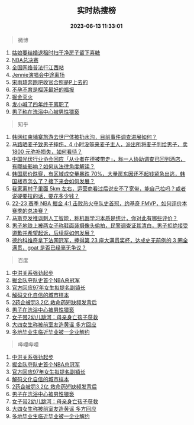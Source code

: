 <div align="center"><h2>实时热搜榜</h2><h4>2023-06-13 11:33:01</h4></div>

> 微博  

1. [姑娘要结婚退租时扫干净房子留下喜糖](https://s.weibo.com/weibo?q=%23%E5%A7%91%E5%A8%98%E8%A6%81%E7%BB%93%E5%A9%9A%E9%80%80%E7%A7%9F%E6%97%B6%E6%89%AB%E5%B9%B2%E5%87%80%E6%88%BF%E5%AD%90%E7%95%99%E4%B8%8B%E5%96%9C%E7%B3%96%23&t=31&band_rank=1&Refer=top)<br />
2. [NBA总决赛](https://s.weibo.com/weibo?q=NBA%E6%80%BB%E5%86%B3%E8%B5%9B&t=31&band_rank=2&Refer=top)<br />
3. [全国网络普法行江西站](https://s.weibo.com/weibo?q=%23%E5%85%A8%E5%9B%BD%E7%BD%91%E7%BB%9C%E6%99%AE%E6%B3%95%E8%A1%8C%E6%B1%9F%E8%A5%BF%E7%AB%99%23&t=31&band_rank=3&Refer=top)<br />
4. [Jennie演唱会中途离场](https://s.weibo.com/weibo?q=%23Jennie%E6%BC%94%E5%94%B1%E4%BC%9A%E4%B8%AD%E9%80%94%E7%A6%BB%E5%9C%BA%23&t=31&band_rank=4&Refer=top)<br />
5. [宋雨琦奔跑吧收官合照是P上去的](https://s.weibo.com/weibo?q=%23%E5%AE%8B%E9%9B%A8%E7%90%A6%E5%A5%94%E8%B7%91%E5%90%A7%E6%94%B6%E5%AE%98%E5%90%88%E7%85%A7%E6%98%AFP%E4%B8%8A%E5%8E%BB%E7%9A%84%23&t=31&band_rank=5&Refer=top)<br />
6. [不孕不育是榴莲最好的福报](https://s.weibo.com/weibo?q=%E4%B8%8D%E5%AD%95%E4%B8%8D%E8%82%B2%E6%98%AF%E6%A6%B4%E8%8E%B2%E6%9C%80%E5%A5%BD%E7%9A%84%E7%A6%8F%E6%8A%A5&t=31&band_rank=6&Refer=top)<br />
7. [掘金灭火](https://s.weibo.com/weibo?q=%E6%8E%98%E9%87%91%E7%81%AD%E7%81%AB&t=31&band_rank=7&Refer=top)<br />
8. [发小喊了四年终于离职了](https://s.weibo.com/weibo?q=%E5%8F%91%E5%B0%8F%E5%96%8A%E4%BA%86%E5%9B%9B%E5%B9%B4%E7%BB%88%E4%BA%8E%E7%A6%BB%E8%81%8C%E4%BA%86&t=31&band_rank=8&Refer=top)<br />
9. [男子称在洗浴中心被男性猥亵](https://s.weibo.com/weibo?q=%23%E7%94%B7%E5%AD%90%E7%A7%B0%E5%9C%A8%E6%B4%97%E6%B5%B4%E4%B8%AD%E5%BF%83%E8%A2%AB%E7%94%B7%E6%80%A7%E7%8C%A5%E4%BA%B5%23&t=31&band_rank=9&Refer=top)<br />

> 知乎  

1. [韩网红柬埔寨旅游去世尸体被扔水沟，目前事件调查进展如何？](https://www.zhihu.com/question/606229094)<br />
2. [马路晒麦子致男子摔伤，4 小时没等来麦子主人，派出所将麦子判给男子，卖 1800 元弥补损失，如何看待？](https://www.zhihu.com/question/606075840)<br />
3. [中国光伏行业协会回应「从业者在德被带走」，称一人协助调查已回到酒店，有哪些影响？如何从法律角度解读？](https://www.zhihu.com/question/606309742)<br />
4. [韩国房价跌穿，有区域成交量暴跌 70%，大量房东因还不起钱紧急出逃，韩国楼市怎么了？接下来会如何发展？](https://www.zhihu.com/question/606122248)<br />
5. [我家离村子里面 5km 左右，运营商看过后说安不了宽带，能自己拉吗？或者说硬要拉的话，要花多少钱？](https://www.zhihu.com/question/597026273)<br />
6. [22-23 赛季 NBA 掘金 4:1 击败热火夺队史首冠，约基奇 FMVP，如何评价本赛季的总决赛？](https://www.zhihu.com/question/606308940)<br />
7. [马斯克发推讽刺人工智能，称机器学习本质是统计，你对此有哪些评价？](https://www.zhihu.com/question/606172076)<br />
8. [男子地铁上被两女子称鞋面装摄像头偷拍，民警调查证其清白，男子拒绝接受道歉并希望起诉，后续将如何发展？](https://www.zhihu.com/question/606317343)<br />
9. [德约科维奇拿下法网冠军，捧得第 23 座大满贯奖杯，达成史无前例的 3 圈全满贯，goat 是否已经毫无争议？](https://www.zhihu.com/question/606110672)<br />

> 百度  

1. [中洪关系强劲起步](https://www.baidu.com/s?wd=%E4%B8%AD%E6%B4%AA%E5%85%B3%E7%B3%BB%E5%BC%BA%E5%8A%B2%E8%B5%B7%E6%AD%A5&sa=fyb_news&rsv_dl=fyb_news)<br />
2. [掘金队夺队史首个NBA总冠军](https://www.baidu.com/s?wd=%E6%8E%98%E9%87%91%E9%98%9F%E5%A4%BA%E9%98%9F%E5%8F%B2%E9%A6%96%E4%B8%AANBA%E6%80%BB%E5%86%A0%E5%86%9B&sa=fyb_news&rsv_dl=fyb_news)<br />
3. [官方回应97年女生拟提名副镇长](https://www.baidu.com/s?wd=%E5%AE%98%E6%96%B9%E5%9B%9E%E5%BA%9497%E5%B9%B4%E5%A5%B3%E7%94%9F%E6%8B%9F%E6%8F%90%E5%90%8D%E5%89%AF%E9%95%87%E9%95%BF&sa=fyb_news&rsv_dl=fyb_news)<br />
4. [解码文化自信的城市样本](https://www.baidu.com/s?wd=%E8%A7%A3%E7%A0%81%E6%96%87%E5%8C%96%E8%87%AA%E4%BF%A1%E7%9A%84%E5%9F%8E%E5%B8%82%E6%A0%B7%E6%9C%AC&sa=fyb_news&rsv_dl=fyb_news)<br />
5. [2药企被罚3.2亿 救命药短缺频发背后](https://www.baidu.com/s?wd=2%E8%8D%AF%E4%BC%81%E8%A2%AB%E7%BD%9A3.2%E4%BA%BF+%E6%95%91%E5%91%BD%E8%8D%AF%E7%9F%AD%E7%BC%BA%E9%A2%91%E5%8F%91%E8%83%8C%E5%90%8E&sa=fyb_news&rsv_dl=fyb_news)<br />
6. [男子在洗浴中心被男性猥亵](https://www.baidu.com/s?wd=%E7%94%B7%E5%AD%90%E5%9C%A8%E6%B4%97%E6%B5%B4%E4%B8%AD%E5%BF%83%E8%A2%AB%E7%94%B7%E6%80%A7%E7%8C%A5%E4%BA%B5&sa=fyb_news&rsv_dl=fyb_news)<br />
7. [女子带2幼儿跳河：母亲身亡孩子获救](https://www.baidu.com/s?wd=%E5%A5%B3%E5%AD%90%E5%B8%A62%E5%B9%BC%E5%84%BF%E8%B7%B3%E6%B2%B3%EF%BC%9A%E6%AF%8D%E4%BA%B2%E8%BA%AB%E4%BA%A1%E5%AD%A9%E5%AD%90%E8%8E%B7%E6%95%91&sa=fyb_news&rsv_dl=fyb_news)<br />
8. [大四女生称被前室友造黄谣 多方回应](https://www.baidu.com/s?wd=%E5%A4%A7%E5%9B%9B%E5%A5%B3%E7%94%9F%E7%A7%B0%E8%A2%AB%E5%89%8D%E5%AE%A4%E5%8F%8B%E9%80%A0%E9%BB%84%E8%B0%A3+%E5%A4%9A%E6%96%B9%E5%9B%9E%E5%BA%94&sa=fyb_news&rsv_dl=fyb_news)<br />
9. [多地毕业生临近毕业被一企业解约](https://www.baidu.com/s?wd=%E5%A4%9A%E5%9C%B0%E6%AF%95%E4%B8%9A%E7%94%9F%E4%B8%B4%E8%BF%91%E6%AF%95%E4%B8%9A%E8%A2%AB%E4%B8%80%E4%BC%81%E4%B8%9A%E8%A7%A3%E7%BA%A6&sa=fyb_news&rsv_dl=fyb_news)<br />

> 哔哩哔哩  

1. [中洪关系强劲起步](https://www.baidu.com/s?wd=%E4%B8%AD%E6%B4%AA%E5%85%B3%E7%B3%BB%E5%BC%BA%E5%8A%B2%E8%B5%B7%E6%AD%A5&sa=fyb_news&rsv_dl=fyb_news)<br />
2. [掘金队夺队史首个NBA总冠军](https://www.baidu.com/s?wd=%E6%8E%98%E9%87%91%E9%98%9F%E5%A4%BA%E9%98%9F%E5%8F%B2%E9%A6%96%E4%B8%AANBA%E6%80%BB%E5%86%A0%E5%86%9B&sa=fyb_news&rsv_dl=fyb_news)<br />
3. [官方回应97年女生拟提名副镇长](https://www.baidu.com/s?wd=%E5%AE%98%E6%96%B9%E5%9B%9E%E5%BA%9497%E5%B9%B4%E5%A5%B3%E7%94%9F%E6%8B%9F%E6%8F%90%E5%90%8D%E5%89%AF%E9%95%87%E9%95%BF&sa=fyb_news&rsv_dl=fyb_news)<br />
4. [解码文化自信的城市样本](https://www.baidu.com/s?wd=%E8%A7%A3%E7%A0%81%E6%96%87%E5%8C%96%E8%87%AA%E4%BF%A1%E7%9A%84%E5%9F%8E%E5%B8%82%E6%A0%B7%E6%9C%AC&sa=fyb_news&rsv_dl=fyb_news)<br />
5. [2药企被罚3.2亿 救命药短缺频发背后](https://www.baidu.com/s?wd=2%E8%8D%AF%E4%BC%81%E8%A2%AB%E7%BD%9A3.2%E4%BA%BF+%E6%95%91%E5%91%BD%E8%8D%AF%E7%9F%AD%E7%BC%BA%E9%A2%91%E5%8F%91%E8%83%8C%E5%90%8E&sa=fyb_news&rsv_dl=fyb_news)<br />
6. [男子在洗浴中心被男性猥亵](https://www.baidu.com/s?wd=%E7%94%B7%E5%AD%90%E5%9C%A8%E6%B4%97%E6%B5%B4%E4%B8%AD%E5%BF%83%E8%A2%AB%E7%94%B7%E6%80%A7%E7%8C%A5%E4%BA%B5&sa=fyb_news&rsv_dl=fyb_news)<br />
7. [女子带2幼儿跳河：母亲身亡孩子获救](https://www.baidu.com/s?wd=%E5%A5%B3%E5%AD%90%E5%B8%A62%E5%B9%BC%E5%84%BF%E8%B7%B3%E6%B2%B3%EF%BC%9A%E6%AF%8D%E4%BA%B2%E8%BA%AB%E4%BA%A1%E5%AD%A9%E5%AD%90%E8%8E%B7%E6%95%91&sa=fyb_news&rsv_dl=fyb_news)<br />
8. [大四女生称被前室友造黄谣 多方回应](https://www.baidu.com/s?wd=%E5%A4%A7%E5%9B%9B%E5%A5%B3%E7%94%9F%E7%A7%B0%E8%A2%AB%E5%89%8D%E5%AE%A4%E5%8F%8B%E9%80%A0%E9%BB%84%E8%B0%A3+%E5%A4%9A%E6%96%B9%E5%9B%9E%E5%BA%94&sa=fyb_news&rsv_dl=fyb_news)<br />
9. [多地毕业生临近毕业被一企业解约](https://www.baidu.com/s?wd=%E5%A4%9A%E5%9C%B0%E6%AF%95%E4%B8%9A%E7%94%9F%E4%B8%B4%E8%BF%91%E6%AF%95%E4%B8%9A%E8%A2%AB%E4%B8%80%E4%BC%81%E4%B8%9A%E8%A7%A3%E7%BA%A6&sa=fyb_news&rsv_dl=fyb_news)<br />

